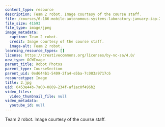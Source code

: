 ```yaml
---
content_type: resource
description: Team 2 robot. Image courtesy of the course staff.
file: /courses/6-186-mobile-autonomous-systems-laboratory-january-iap-2005/0453e44b7a000809234faf1ac0f496b2_2.jpg
file_size: 41693
file_type: image/jpeg
image_metadata:
  caption: Team 2 robot.
  credit: Image courtesy of the course staff.
  image-alt: Team 2 robot.
learning_resource_types: []
license: https://creativecommons.org/licenses/by-nc-sa/4.0/
ocw_type: OCWImage
parent_title: Robot Photos
parent_type: CourseSection
parent_uid: 0ed644b1-5409-2fa4-e5ba-7c083a9717c6
resourcetype: Image
title: 2.jpg
uid: 0453e44b-7a00-0809-234f-af1ac0f496b2
video_files:
  video_thumbnail_file: null
video_metadata:
  youtube_id: null
---
```

Team 2 robot. Image courtesy of the course staff.
